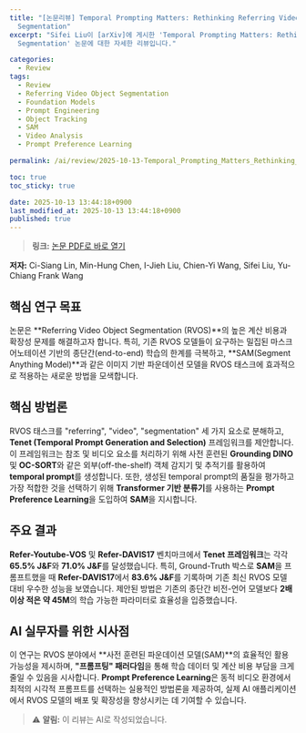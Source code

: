 ```yaml
---
title: "[논문리뷰] Temporal Prompting Matters: Rethinking Referring Video Object
  Segmentation"
excerpt: "Sifei Liu이 [arXiv]에 게시한 'Temporal Prompting Matters: Rethinking Referring Video Object
  Segmentation' 논문에 대한 자세한 리뷰입니다."

categories:
  - Review
tags:
  - Review
  - Referring Video Object Segmentation
  - Foundation Models
  - Prompt Engineering
  - Object Tracking
  - SAM
  - Video Analysis
  - Prompt Preference Learning

permalink: /ai/review/2025-10-13-Temporal_Prompting_Matters_Rethinking_Referring_Video_Object_Segmentation/

toc: true
toc_sticky: true

date: 2025-10-13 13:44:18+0900
last_modified_at: 2025-10-13 13:44:18+0900
published: true
---
```

> **링크:** [논문 PDF로 바로 열기](https://arxiv.org/abs/2510.07319)

**저자:** Ci-Siang Lin, Min-Hung Chen, I-Jieh Liu, Chien-Yi Wang, Sifei Liu, Yu-Chiang Frank Wang



## 핵심 연구 목표
논문은 **Referring Video Object Segmentation (RVOS)**의 높은 계산 비용과 확장성 문제를 해결하고자 합니다. 특히, 기존 RVOS 모델들이 요구하는 밀집된 마스크 어노테이션 기반의 종단간(end-to-end) 학습의 한계를 극복하고, **SAM(Segment Anything Model)**과 같은 이미지 기반 파운데이션 모델을 RVOS 태스크에 효과적으로 적용하는 새로운 방법을 모색합니다.

## 핵심 방법론
RVOS 태스크를 "referring", "video", "segmentation" 세 가지 요소로 분해하고, **Tenet (Temporal Prompt Generation and Selection)** 프레임워크를 제안합니다. 이 프레임워크는 참조 및 비디오 요소를 처리하기 위해 사전 훈련된 **Grounding DINO** 및 **OC-SORT**와 같은 외부(off-the-shelf) 객체 감지기 및 추적기를 활용하여 **temporal prompt**를 생성합니다. 또한, 생성된 temporal prompt의 품질을 평가하고 가장 적합한 것을 선택하기 위해 **Transformer 기반 분류기**를 사용하는 **Prompt Preference Learning**을 도입하여 **SAM**을 지시합니다.

## 주요 결과
**Refer-Youtube-VOS** 및 **Refer-DAVIS17** 벤치마크에서 **Tenet 프레임워크**는 각각 **65.5% J&F**와 **71.0% J&F**를 달성했습니다. 특히, Ground-Truth 박스로 **SAM**을 프롬프트했을 때 **Refer-DAVIS17**에서 **83.6% J&F**를 기록하며 기존 최신 RVOS 모델 대비 우수한 성능을 보였습니다. 제안된 방법은 기존의 종단간 비전-언어 모델보다 **2배 이상 적은 약 45M**의 학습 가능한 파라미터로 효율성을 입증했습니다.

## AI 실무자를 위한 시사점
이 연구는 RVOS 분야에서 **사전 훈련된 파운데이션 모델(SAM)**의 효율적인 활용 가능성을 제시하며, **"프롬프팅" 패러다임**을 통해 학습 데이터 및 계산 비용 부담을 크게 줄일 수 있음을 시사합니다. **Prompt Preference Learning**은 동적 비디오 환경에서 최적의 시각적 프롬프트를 선택하는 실용적인 방법론을 제공하여, 실제 AI 애플리케이션에서 RVOS 모델의 배포 및 확장성을 향상시키는 데 기여할 수 있습니다.

> ⚠️ **알림:** 이 리뷰는 AI로 작성되었습니다.